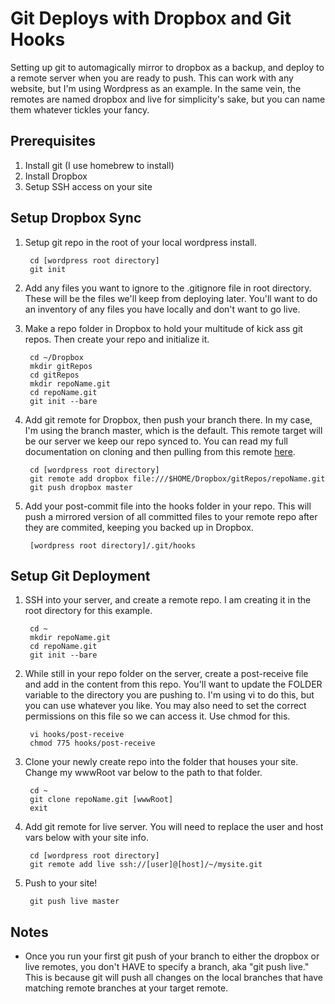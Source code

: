 Git Deploys with Dropbox and Git Hooks
======================================

Setting up git to automagically mirror to dropbox as a backup, and deploy to a remote server when you are ready to push. This can work with any website, but I'm using Wordpress as an example. In the same vein, the remotes are named dropbox and live for simplicity's sake, but you can name them whatever tickles your fancy.

Prerequisites
--------------
1. Install git (I use homebrew to install)
2. Install Dropbox
3. Setup SSH access on your site

Setup Dropbox Sync
--------------
1. Setup git repo in the root of your local wordpress install.

        cd [wordpress root directory]
        git init

2. Add any files you want to ignore to the .gitignore file in root directory. These will be the files we'll keep from deploying later. You'll want to do an inventory of any files you have locally and don't want to go live.
3. Make a repo folder in Dropbox to hold your multitude of kick ass git repos. Then create your repo and initialize it.

        cd ~/Dropbox
        mkdir gitRepos
        cd gitRepos
        mkdir repoName.git
        cd repoName.git
        git init --bare

4. Add git remote for Dropbox, then push your branch there. In my case, I'm using the branch master, which is the default. This remote target will be our server we keep our repo synced to. You can read my full documentation on cloning and then pulling from this remote [here](https://gist.github.com/3340157).

        cd [wordpress root directory]
        git remote add dropbox file:///$HOME/Dropbox/gitRepos/repoName.git
        git push dropbox master

5. Add your post-commit file into the hooks folder in your repo. This will push a mirrored version of all committed files to your remote repo after they are commited, keeping you backed up in Dropbox.

        [wordpress root directory]/.git/hooks


Setup Git Deployment
--------------
1. SSH into your server, and create a remote repo. I am creating it in the root directory for this example.

        cd ~
        mkdir repoName.git
        cd repoName.git
        git init --bare

2. While still in your repo folder on the server, create a post-receive file and add in the content from this repo. You'll want to update the FOLDER variable to the directory you are pushing to. I'm using vi to do this, but you can use whatever you like. You may also need to set the correct permissions on this file so we can access it. Use chmod for this.

        vi hooks/post-receive
        chmod 775 hooks/post-receive

3. Clone your newly create repo into the folder that houses your site. Change my wwwRoot var below to the path to that folder.

        cd ~
        git clone repoName.git [wwwRoot]
        exit

4. Add git remote for live server. You will need to replace the user and host vars below with your site info.

        cd [wordpress root directory]
        git remote add live ssh://[user]@[host]/~/mysite.git

5. Push to your site!

        git push live master


Notes
-----

* Once you run your first git push of your branch to either the dropbox or live remotes, you don't HAVE to specify a branch, aka "git push live." This is because git will push all changes on the local branches that have matching remote branches at your target remote.
